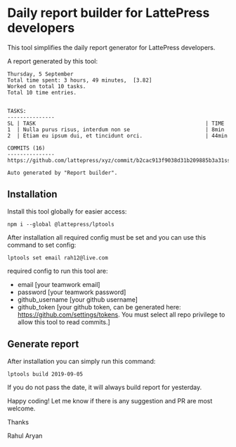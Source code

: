 # Daily report builder for LattePress developers

This tool simplifies the daily report generator for LattePress developers.

A report generated by this tool:

```
Thursday, 5 September
Total time spent: 3 hours, 49 minutes,  [3.82]
Worked on total 10 tasks.
Total 10 time entries.


TASKS:
---------------
SL | TASK                                                      | TIME
1  | Nulla purus risus, interdum non se                        | 8min
2  | Etiam eu ipsum dui, et tincidunt orci.                    | 44min

COMMITS (16)
---------------
https://github.com/lattepress/xyz/commit/b2cac913f9038d31b209885b3a31ssa52671c152

Auto generated by "Report builder".
```

## Installation

Install this tool globally for easier access:

`npm i --global @lattepress/lptools`

After installation all required config must be set and you can use this command
to set config:

`lptools set email rah12@live.com`

required config to run this tool are:

- email [your teamwork email]
- password [your teamwork password]
- github_username [your github username]
- github_token [your github token, can be generated here:
  https://github.com/settings/tokens. You must select all repo privilege to
  allow this tool to read commits.]

## Generate report

After installation you can simply run this command:

`lptools build 2019-09-05`

If you do not pass the date, it will always build report for yesterday.

Happy coding! Let me know if there is any suggestion and PR are most welcome.

Thanks

Rahul Aryan
